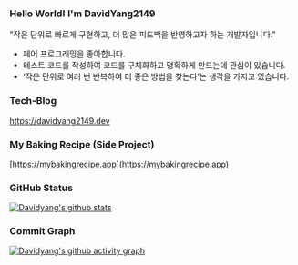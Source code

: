 ### Hello World! I'm DavidYang2149

"작은 단위로 빠르게 구현하고, 더 많은 피드백을 반영하고자 하는 개발자입니다."

- 페어 프로그래밍을 좋아합니다. 
- 테스트 코드를 작성하여 코드를 구체화하고 명확하게 만드는데 관심이 있습니다. 
- ‘작은 단위로 여러 번 반복하여 더 좋은 방법을 찾는다’는 생각을 가지고 있습니다.

### Tech-Blog

https://davidyang2149.dev

### My Baking Recipe (Side Project)

[https://mybakingrecipe.app](https://mybakingrecipe.app)

### GitHub Status

[![Davidyang's github stats](https://github-readme-stats.vercel.app/api?username=davidyang2149&theme=buefy&show_icons=true)](https://github.com/DavidYang2149)

### Commit Graph

[![Davidyang's github activity graph](https://activity-graph.herokuapp.com/graph?username=davidyang2149&theme=react)](https://github.com/davidyang2149)
